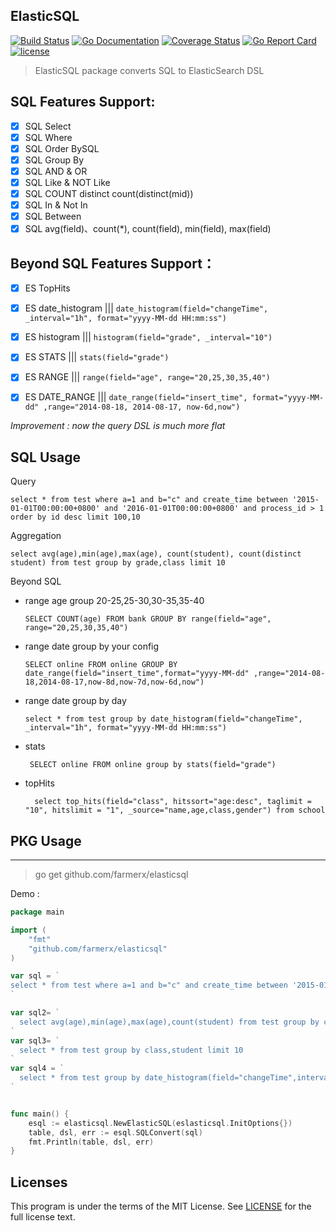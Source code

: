 ElasticSQL
-----------
[![Build Status](https://travis-ci.org/farmerx/elasticsql.svg?branch=master)](https://travis-ci.org/farmerx/elasticsql)
[![Go Documentation](http://img.shields.io/badge/go-documentation-blue.svg?style=flat-square)](https://godoc.org/github.com/farmerx/elasticsql)
[![Coverage Status](https://coveralls.io/repos/github/farmerx/elasticsql/badge.svg?branch=master)](https://coveralls.io/github/farmerx/elasticsql?branch=master)
[![Go Report Card](https://goreportcard.com/badge/github.com/farmerx/elasticsql)](https://goreportcard.com/report/github.com/farmerx/elasticsql)
[![license](https://img.shields.io/github/license/mashape/apistatus.svg?maxAge=2592000)](https://github.com/farmerx/elasticsql/blob/master/LICENSE)

> ElasticSQL package converts SQL to ElasticSearch DSL

## SQL Features Support:

- [x] SQL Select
- [x] SQL Where
- [x] SQL Order BySQL
- [x] SQL Group By
- [x] SQL AND & OR
- [x] SQL Like & NOT Like
- [x] SQL COUNT distinct   count(distinct(mid))
- [x] SQL In & Not In
- [x] SQL Between
- [x] SQL avg(field)、count(*), count(field), min(field), max(field)

## Beyond SQL Features Support：
- [x] ES TopHits
- [x] ES date_histogram    |||   `date_histogram(field="changeTime", _interval="1h", format="yyyy-MM-dd HH:mm:ss")`
- [x] ES histogram      ||| `histogram(field="grade", _interval="10")`
- [x] ES STATS           ||| `stats(field="grade")`
- [x] ES RANGE           ||| `range(field="age", range="20,25,30,35,40")`
- [x] ES DATE_RANGE      |||  `date_range(field="insert_time", format="yyyy-MM-dd" ,range="2014-08-18, 2014-08-17, now-6d,now")`



*Improvement : now the query DSL is much more flat*


## SQL Usage
Query
```
select * from test where a=1 and b="c" and create_time between '2015-01-01T00:00:00+0800' and '2016-01-01T00:00:00+0800' and process_id > 1 order by id desc limit 100,10
```
Aggregation
```
select avg(age),min(age),max(age), count(student), count(distinct student) from test group by grade,class limit 10
```
Beyond SQL
 * range age group 20-25,25-30,30-35,35-40
	```
	SELECT COUNT(age) FROM bank GROUP BY range(field="age", range="20,25,30,35,40")
	```
 * range date group by your config
 	```
	SELECT online FROM online GROUP BY date_range(field="insert_time",format="yyyy-MM-dd" ,range="2014-08-18,2014-08-17,now-8d,now-7d,now-6d,now")
	```
 * range date group by day

	```
	select * from test group by date_histogram(field="changeTime", _interval="1h", format="yyyy-MM-dd HH:mm:ss")
	```
 * stats
 	```
	 SELECT online FROM online group by stats(field="grade")
	```
 * topHits
 	```
	  select top_hits(field="class", hitssort="age:desc", taglimit = "10", hitslimit = "1", _source="name,age,class,gender") from school
	```


## PKG Usage
-------------

> go get github.com/farmerx/elasticsql

Demo :
```go
package main

import (
    "fmt"
    "github.com/farmerx/elasticsql"
)

var sql = `
select * from test where a=1 and b="c" and create_time between '2015-01-01T00:00:00+0800' and '2016-01-01T00:00:00+0800' and process_id > 1 order by id desc limit 100,10
`

var sql2= `
  select avg(age),min(age),max(age),count(student) from test group by class limit 10
`
var sql3= `
  select * from test group by class,student limit 10
`
var sql4 = `
  select * from test group by date_histogram(field="changeTime",interval="1h",format="yyyy-MM-dd HH:mm:ss")
`


func main() {
    esql := elasticsql.NewElasticSQL(eslasticsql.InitOptions{})
    table, dsl, err := esql.SQLConvert(sql)
	fmt.Println(table, dsl, err)
}

```

## Licenses

This program is under the terms of the MIT License. See [LICENSE](https://github.com/farmerx/elasticsql/blob/master/LICENSE) for the full license text.


